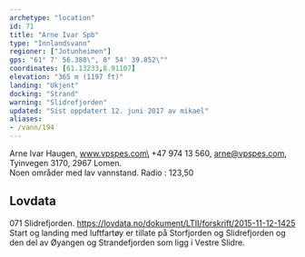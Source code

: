 ```yaml
---
archetype: "location"
id: 71
title: "Arne Ivar Spb"
type: "Innlandsvann"
regioner: ["Jotunheimen"]
gps: "61° 7' 56.388\", 8° 54' 39.852\""
coordinates: [61.13233,8.91107]
elevation: "365 m (1197 ft)"
landing: "Ukjent"
docking: "Strand"
warning: "Slidrefjorden"
updated: "Sist oppdatert 12. juni 2017 av mikael"
aliases:
- /vann/194
---
```


Arne Ivar Haugen, www.vpspes.com\
+47 974 13 560, arne@vpspes.com, Tyinvegen 3170, 2967 Lomen.\
Noen områder med lav vannstand. Radio : 123,50

## Lovdata

071 Slidrefjorden. https://lovdata.no/dokument/LTII/forskrift/2015-11-12-1425 Start og landing med luftfartøy er tillate på Storfjorden og Slidrefjorden og den del av Øyangen og Strandefjorden som ligg i Vestre Slidre.
